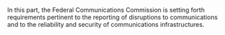 In this part, the Federal Communications Commission is setting forth requirements pertinent to the reporting of disruptions to communications and to the reliability and security of communications infrastructures.

